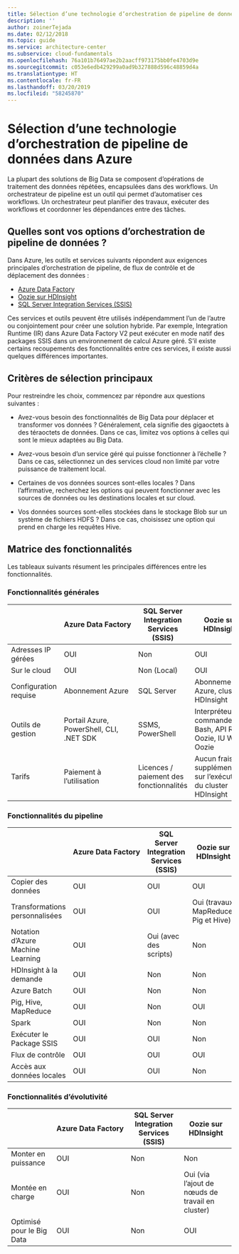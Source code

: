 ```yaml
---
title: Sélection d’une technologie d’orchestration de pipeline de données
description: ''
author: zoinerTejada
ms.date: 02/12/2018
ms.topic: guide
ms.service: architecture-center
ms.subservice: cloud-fundamentals
ms.openlocfilehash: 76a101b76497ae2b2aacff973175bb0fe4703d9e
ms.sourcegitcommit: c053e6edb429299a0ad9b327888d596c48859d4a
ms.translationtype: HT
ms.contentlocale: fr-FR
ms.lasthandoff: 03/20/2019
ms.locfileid: "58245870"
---
```

# <a name="choosing-a-data-pipeline-orchestration-technology-in-azure"></a>Sélection d’une technologie d’orchestration de pipeline de données dans Azure

La plupart des solutions de Big Data se composent d’opérations de traitement des données répétées, encapsulées dans des workflows. Un orchestrateur de pipeline est un outil qui permet d’automatiser ces workflows. Un orchestrateur peut planifier des travaux, exécuter des workflows et coordonner les dépendances entre des tâches.

## <a name="what-are-your-options-for-data-pipeline-orchestration"></a>Quelles sont vos options d’orchestration de pipeline de données ?

Dans Azure, les outils et services suivants répondent aux exigences principales d’orchestration de pipeline, de flux de contrôle et de déplacement des données :

- [Azure Data Factory](/azure/data-factory/)
- [Oozie sur HDInsight](/azure/hdinsight/hdinsight-use-oozie-linux-mac)
- [SQL Server Integration Services (SSIS)](/sql/integration-services/sql-server-integration-services)

Ces services et outils peuvent être utilisés indépendamment l’un de l’autre ou conjointement pour créer une solution hybride. Par exemple, Integration Runtime (IR) dans Azure Data Factory V2 peut exécuter en mode natif des packages SSIS dans un environnement de calcul Azure géré. S’il existe certains recoupements des fonctionnalités entre ces services, il existe aussi quelques différences importantes.

## <a name="key-selection-criteria"></a>Critères de sélection principaux

Pour restreindre les choix, commencez par répondre aux questions suivantes :

- Avez-vous besoin des fonctionnalités de Big Data pour déplacer et transformer vos données ? Généralement, cela signifie des gigaoctets à des téraoctets de données. Dans ce cas, limitez vos options à celles qui sont le mieux adaptées au Big Data.

- Avez-vous besoin d’un service géré qui puisse fonctionner à l’échelle ? Dans ce cas, sélectionnez un des services cloud non limité par votre puissance de traitement local.

- Certaines de vos données sources sont-elles locales ? Dans l’affirmative, recherchez les options qui peuvent fonctionner avec les sources de données ou les destinations locales et sur cloud.

- Vos données sources sont-elles stockées dans le stockage Blob sur un système de fichiers HDFS ? Dans ce cas, choisissez une option qui prend en charge les requêtes Hive.

## <a name="capability-matrix"></a>Matrice des fonctionnalités

Les tableaux suivants résument les principales différences entre les fonctionnalités.

### <a name="general-capabilities"></a>Fonctionnalités générales

| | Azure Data Factory | SQL Server Integration Services (SSIS) | Oozie sur HDInsight
| --- | --- | --- | --- |
| Adresses IP gérées | OUI | Non  | OUI |
| Sur le cloud | OUI | Non (Local) | OUI |
| Configuration requise | Abonnement Azure | SQL Server  | Abonnement Azure, cluster HDInsight |
| Outils de gestion | Portail Azure, PowerShell, CLI, .NET SDK | SSMS, PowerShell | Interpréteur de commandes Bash, API REST Oozie, IU Web Oozie |
| Tarifs | Paiement à l’utilisation | Licences / paiement des fonctionnalités | Aucun frais supplémentaire sur l’exécution du cluster HDInsight |

### <a name="pipeline-capabilities"></a>Fonctionnalités du pipeline

| | Azure Data Factory | SQL Server Integration Services (SSIS) | Oozie sur HDInsight
| --- | --- | --- | --- |
| Copier des données | OUI | OUI | OUI |
| Transformations personnalisées | OUI | OUI | Oui (travaux MapReduce, Pig et Hive) |
| Notation d’Azure Machine Learning | OUI | Oui (avec des scripts) | Non  |
| HDInsight à la demande | OUI | Non  | Non  |
| Azure Batch | OUI | Non  | Non  |
| Pig, Hive, MapReduce | OUI | Non  | OUI |
| Spark | OUI | Non  | Non  |
| Exécuter le Package SSIS | OUI | OUI | Non  |
| Flux de contrôle | OUI | OUI | OUI |
| Accès aux données locales | OUI | OUI | Non  |

### <a name="scalability-capabilities"></a>Fonctionnalités d’évolutivité

| | Azure Data Factory | SQL Server Integration Services (SSIS) | Oozie sur HDInsight
| --- | --- | --- | --- |
| Monter en puissance | OUI | Non  | Non  |
| Montée en charge | OUI | Non  | Oui (via l’ajout de nœuds de travail en cluster) |
| Optimisé pour le Big Data | OUI | Non  | OUI |

